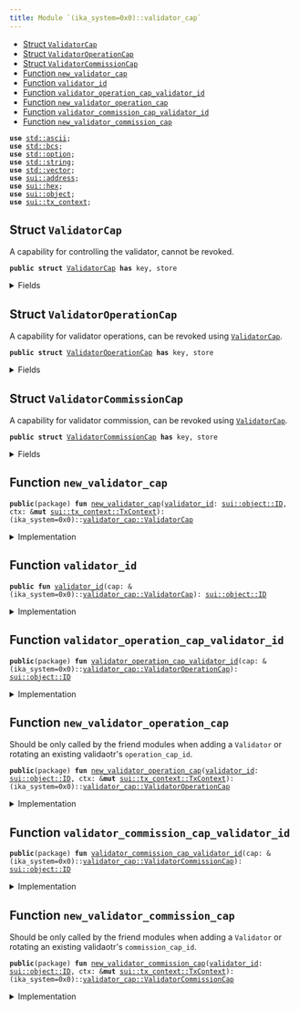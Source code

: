 ```yaml
---
title: Module `(ika_system=0x0)::validator_cap`
---
```




-  [Struct `ValidatorCap`](#(ika_system=0x0)_validator_cap_ValidatorCap)
-  [Struct `ValidatorOperationCap`](#(ika_system=0x0)_validator_cap_ValidatorOperationCap)
-  [Struct `ValidatorCommissionCap`](#(ika_system=0x0)_validator_cap_ValidatorCommissionCap)
-  [Function `new_validator_cap`](#(ika_system=0x0)_validator_cap_new_validator_cap)
-  [Function `validator_id`](#(ika_system=0x0)_validator_cap_validator_id)
-  [Function `validator_operation_cap_validator_id`](#(ika_system=0x0)_validator_cap_validator_operation_cap_validator_id)
-  [Function `new_validator_operation_cap`](#(ika_system=0x0)_validator_cap_new_validator_operation_cap)
-  [Function `validator_commission_cap_validator_id`](#(ika_system=0x0)_validator_cap_validator_commission_cap_validator_id)
-  [Function `new_validator_commission_cap`](#(ika_system=0x0)_validator_cap_new_validator_commission_cap)


<pre><code><b>use</b> <a href="../std/ascii.md#std_ascii">std::ascii</a>;
<b>use</b> <a href="../std/bcs.md#std_bcs">std::bcs</a>;
<b>use</b> <a href="../std/option.md#std_option">std::option</a>;
<b>use</b> <a href="../std/string.md#std_string">std::string</a>;
<b>use</b> <a href="../std/vector.md#std_vector">std::vector</a>;
<b>use</b> <a href="../sui/address.md#sui_address">sui::address</a>;
<b>use</b> <a href="../sui/hex.md#sui_hex">sui::hex</a>;
<b>use</b> <a href="../sui/object.md#sui_object">sui::object</a>;
<b>use</b> <a href="../sui/tx_context.md#sui_tx_context">sui::tx_context</a>;
</code></pre>



<a name="(ika_system=0x0)_validator_cap_ValidatorCap"></a>

## Struct `ValidatorCap`

A capability for controlling the validator, cannot be revoked.


<pre><code><b>public</b> <b>struct</b> <a href="../ika_system/validator_cap.md#(ika_system=0x0)_validator_cap_ValidatorCap">ValidatorCap</a> <b>has</b> key, store
</code></pre>



<details>
<summary>Fields</summary>


<dl>
<dt>
<code>id: <a href="../sui/object.md#sui_object_UID">sui::object::UID</a></code>
</dt>
<dd>
</dd>
<dt>
<code><a href="../ika_system/validator_cap.md#(ika_system=0x0)_validator_cap_validator_id">validator_id</a>: <a href="../sui/object.md#sui_object_ID">sui::object::ID</a></code>
</dt>
<dd>
</dd>
</dl>


</details>

<a name="(ika_system=0x0)_validator_cap_ValidatorOperationCap"></a>

## Struct `ValidatorOperationCap`

A capability for validator operations, can be revoked using <code><a href="../ika_system/validator_cap.md#(ika_system=0x0)_validator_cap_ValidatorCap">ValidatorCap</a></code>.


<pre><code><b>public</b> <b>struct</b> <a href="../ika_system/validator_cap.md#(ika_system=0x0)_validator_cap_ValidatorOperationCap">ValidatorOperationCap</a> <b>has</b> key, store
</code></pre>



<details>
<summary>Fields</summary>


<dl>
<dt>
<code>id: <a href="../sui/object.md#sui_object_UID">sui::object::UID</a></code>
</dt>
<dd>
</dd>
<dt>
<code><a href="../ika_system/validator_cap.md#(ika_system=0x0)_validator_cap_validator_id">validator_id</a>: <a href="../sui/object.md#sui_object_ID">sui::object::ID</a></code>
</dt>
<dd>
</dd>
</dl>


</details>

<a name="(ika_system=0x0)_validator_cap_ValidatorCommissionCap"></a>

## Struct `ValidatorCommissionCap`

A capability for validator commission, can be revoked using <code><a href="../ika_system/validator_cap.md#(ika_system=0x0)_validator_cap_ValidatorCap">ValidatorCap</a></code>.


<pre><code><b>public</b> <b>struct</b> <a href="../ika_system/validator_cap.md#(ika_system=0x0)_validator_cap_ValidatorCommissionCap">ValidatorCommissionCap</a> <b>has</b> key, store
</code></pre>



<details>
<summary>Fields</summary>


<dl>
<dt>
<code>id: <a href="../sui/object.md#sui_object_UID">sui::object::UID</a></code>
</dt>
<dd>
</dd>
<dt>
<code><a href="../ika_system/validator_cap.md#(ika_system=0x0)_validator_cap_validator_id">validator_id</a>: <a href="../sui/object.md#sui_object_ID">sui::object::ID</a></code>
</dt>
<dd>
</dd>
</dl>


</details>

<a name="(ika_system=0x0)_validator_cap_new_validator_cap"></a>

## Function `new_validator_cap`



<pre><code><b>public</b>(package) <b>fun</b> <a href="../ika_system/validator_cap.md#(ika_system=0x0)_validator_cap_new_validator_cap">new_validator_cap</a>(<a href="../ika_system/validator_cap.md#(ika_system=0x0)_validator_cap_validator_id">validator_id</a>: <a href="../sui/object.md#sui_object_ID">sui::object::ID</a>, ctx: &<b>mut</b> <a href="../sui/tx_context.md#sui_tx_context_TxContext">sui::tx_context::TxContext</a>): (ika_system=0x0)::<a href="../ika_system/validator_cap.md#(ika_system=0x0)_validator_cap_ValidatorCap">validator_cap::ValidatorCap</a>
</code></pre>



<details>
<summary>Implementation</summary>


<pre><code><b>public</b>(package) <b>fun</b> <a href="../ika_system/validator_cap.md#(ika_system=0x0)_validator_cap_new_validator_cap">new_validator_cap</a>(
    <a href="../ika_system/validator_cap.md#(ika_system=0x0)_validator_cap_validator_id">validator_id</a>: ID,
    ctx: &<b>mut</b> TxContext,
): <a href="../ika_system/validator_cap.md#(ika_system=0x0)_validator_cap_ValidatorCap">ValidatorCap</a> {
    <a href="../ika_system/validator_cap.md#(ika_system=0x0)_validator_cap_ValidatorCap">ValidatorCap</a> {
        id: object::new(ctx),
        <a href="../ika_system/validator_cap.md#(ika_system=0x0)_validator_cap_validator_id">validator_id</a>
    }
}
</code></pre>



</details>

<a name="(ika_system=0x0)_validator_cap_validator_id"></a>

## Function `validator_id`



<pre><code><b>public</b> <b>fun</b> <a href="../ika_system/validator_cap.md#(ika_system=0x0)_validator_cap_validator_id">validator_id</a>(cap: &(ika_system=0x0)::<a href="../ika_system/validator_cap.md#(ika_system=0x0)_validator_cap_ValidatorCap">validator_cap::ValidatorCap</a>): <a href="../sui/object.md#sui_object_ID">sui::object::ID</a>
</code></pre>



<details>
<summary>Implementation</summary>


<pre><code><b>public</b> <b>fun</b> <a href="../ika_system/validator_cap.md#(ika_system=0x0)_validator_cap_validator_id">validator_id</a>(
    cap: &<a href="../ika_system/validator_cap.md#(ika_system=0x0)_validator_cap_ValidatorCap">ValidatorCap</a>,
): ID {
    cap.<a href="../ika_system/validator_cap.md#(ika_system=0x0)_validator_cap_validator_id">validator_id</a>
}
</code></pre>



</details>

<a name="(ika_system=0x0)_validator_cap_validator_operation_cap_validator_id"></a>

## Function `validator_operation_cap_validator_id`



<pre><code><b>public</b>(package) <b>fun</b> <a href="../ika_system/validator_cap.md#(ika_system=0x0)_validator_cap_validator_operation_cap_validator_id">validator_operation_cap_validator_id</a>(cap: &(ika_system=0x0)::<a href="../ika_system/validator_cap.md#(ika_system=0x0)_validator_cap_ValidatorOperationCap">validator_cap::ValidatorOperationCap</a>): <a href="../sui/object.md#sui_object_ID">sui::object::ID</a>
</code></pre>



<details>
<summary>Implementation</summary>


<pre><code><b>public</b>(package) <b>fun</b> <a href="../ika_system/validator_cap.md#(ika_system=0x0)_validator_cap_validator_operation_cap_validator_id">validator_operation_cap_validator_id</a>(cap: &<a href="../ika_system/validator_cap.md#(ika_system=0x0)_validator_cap_ValidatorOperationCap">ValidatorOperationCap</a>): ID {
    cap.<a href="../ika_system/validator_cap.md#(ika_system=0x0)_validator_cap_validator_id">validator_id</a>
}
</code></pre>



</details>

<a name="(ika_system=0x0)_validator_cap_new_validator_operation_cap"></a>

## Function `new_validator_operation_cap`

Should be only called by the friend modules when adding a <code>Validator</code>
or rotating an existing validaotr's <code>operation_cap_id</code>.


<pre><code><b>public</b>(package) <b>fun</b> <a href="../ika_system/validator_cap.md#(ika_system=0x0)_validator_cap_new_validator_operation_cap">new_validator_operation_cap</a>(<a href="../ika_system/validator_cap.md#(ika_system=0x0)_validator_cap_validator_id">validator_id</a>: <a href="../sui/object.md#sui_object_ID">sui::object::ID</a>, ctx: &<b>mut</b> <a href="../sui/tx_context.md#sui_tx_context_TxContext">sui::tx_context::TxContext</a>): (ika_system=0x0)::<a href="../ika_system/validator_cap.md#(ika_system=0x0)_validator_cap_ValidatorOperationCap">validator_cap::ValidatorOperationCap</a>
</code></pre>



<details>
<summary>Implementation</summary>


<pre><code><b>public</b>(package) <b>fun</b> <a href="../ika_system/validator_cap.md#(ika_system=0x0)_validator_cap_new_validator_operation_cap">new_validator_operation_cap</a>(
    <a href="../ika_system/validator_cap.md#(ika_system=0x0)_validator_cap_validator_id">validator_id</a>: ID,
    ctx: &<b>mut</b> TxContext,
): <a href="../ika_system/validator_cap.md#(ika_system=0x0)_validator_cap_ValidatorOperationCap">ValidatorOperationCap</a> {
    <a href="../ika_system/validator_cap.md#(ika_system=0x0)_validator_cap_ValidatorOperationCap">ValidatorOperationCap</a> {
        id: object::new(ctx),
        <a href="../ika_system/validator_cap.md#(ika_system=0x0)_validator_cap_validator_id">validator_id</a>,
    }
}
</code></pre>



</details>

<a name="(ika_system=0x0)_validator_cap_validator_commission_cap_validator_id"></a>

## Function `validator_commission_cap_validator_id`



<pre><code><b>public</b>(package) <b>fun</b> <a href="../ika_system/validator_cap.md#(ika_system=0x0)_validator_cap_validator_commission_cap_validator_id">validator_commission_cap_validator_id</a>(cap: &(ika_system=0x0)::<a href="../ika_system/validator_cap.md#(ika_system=0x0)_validator_cap_ValidatorCommissionCap">validator_cap::ValidatorCommissionCap</a>): <a href="../sui/object.md#sui_object_ID">sui::object::ID</a>
</code></pre>



<details>
<summary>Implementation</summary>


<pre><code><b>public</b>(package) <b>fun</b> <a href="../ika_system/validator_cap.md#(ika_system=0x0)_validator_cap_validator_commission_cap_validator_id">validator_commission_cap_validator_id</a>(cap: &<a href="../ika_system/validator_cap.md#(ika_system=0x0)_validator_cap_ValidatorCommissionCap">ValidatorCommissionCap</a>): ID {
    cap.<a href="../ika_system/validator_cap.md#(ika_system=0x0)_validator_cap_validator_id">validator_id</a>
}
</code></pre>



</details>

<a name="(ika_system=0x0)_validator_cap_new_validator_commission_cap"></a>

## Function `new_validator_commission_cap`

Should be only called by the friend modules when adding a <code>Validator</code>
or rotating an existing validaotr's <code>commission_cap_id</code>.


<pre><code><b>public</b>(package) <b>fun</b> <a href="../ika_system/validator_cap.md#(ika_system=0x0)_validator_cap_new_validator_commission_cap">new_validator_commission_cap</a>(<a href="../ika_system/validator_cap.md#(ika_system=0x0)_validator_cap_validator_id">validator_id</a>: <a href="../sui/object.md#sui_object_ID">sui::object::ID</a>, ctx: &<b>mut</b> <a href="../sui/tx_context.md#sui_tx_context_TxContext">sui::tx_context::TxContext</a>): (ika_system=0x0)::<a href="../ika_system/validator_cap.md#(ika_system=0x0)_validator_cap_ValidatorCommissionCap">validator_cap::ValidatorCommissionCap</a>
</code></pre>



<details>
<summary>Implementation</summary>


<pre><code><b>public</b>(package) <b>fun</b> <a href="../ika_system/validator_cap.md#(ika_system=0x0)_validator_cap_new_validator_commission_cap">new_validator_commission_cap</a>(
    <a href="../ika_system/validator_cap.md#(ika_system=0x0)_validator_cap_validator_id">validator_id</a>: ID,
    ctx: &<b>mut</b> TxContext,
): <a href="../ika_system/validator_cap.md#(ika_system=0x0)_validator_cap_ValidatorCommissionCap">ValidatorCommissionCap</a> {
    <a href="../ika_system/validator_cap.md#(ika_system=0x0)_validator_cap_ValidatorCommissionCap">ValidatorCommissionCap</a> {
        id: object::new(ctx),
        <a href="../ika_system/validator_cap.md#(ika_system=0x0)_validator_cap_validator_id">validator_id</a>,
    }
}
</code></pre>



</details>
